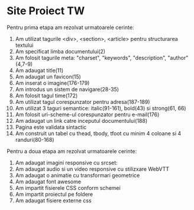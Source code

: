 # Site Proiect TW

<p>Pentru prima etapa am rezolvat urmatoarele cerinte:</p>

<ol>
	<li>Am utilizat tagurile &lt;div&gt;, &lt;section&gt;, &lt;article&gt; pentru structurarea textului</li>
	<li>Am specificat limba documentului(2)</li>
	<li>Am folosit tagurile meta: "charset", "keywords", "description", "author"(4,7-9)</li>
	<li>Am adaugat title(11)</li>
	<li>Am adaugat un favicon(15)</li>
	<li>Am inserat o imagine(176-179)</li>
	<li>Am introdus un sistem de navigare(28-35)</li>
	<li>Am folosit tagul time(172)</li>
	<li>Am utilizat tagul corespunzator pentru adresa(187-189)</li>
	<li>Am utilizat 3 taguri semantice: italic(91-161), bold(43) si strong(61, 66)</li>
	<li>Am folosit uri-scheme-ul corespunzator pentru e-mail(176)</li>
	<li>Am adaugat un link catre inceputul documentului(188)</li>
	<li>Pagina este validata sintactic</li>
	<li>Am construit un tabel cu thead, tbody, tfoot cu minim 4 coloane si 4 randuri(80-168)</li>
</ol>

<p>Pentru a doua etapa am rezolvat urmatoarele cerinte:</p>

<ol>
	<li>Am adaugat imagini responsive cu srcset: </li>
	<li>Am adaugat audio si un video responsive cu stilizxare WebVTT</li>
	<li>Am adaugat o animatie cu transformari geometrice</li>
	<li>Am adaugat font awesome</li>
	<li>Am impartit fisierele CSS conform schemei</li>
	<li>Am impartit proiectul pe foldere</li>
	<li>Am adaugat fisiere externe css</li>
</ol>